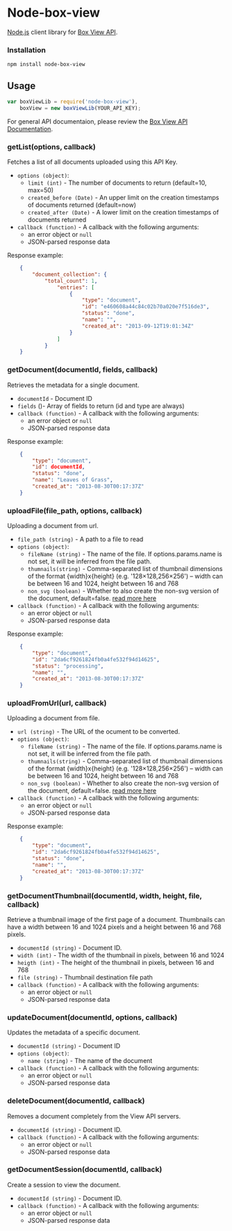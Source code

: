 # Node-box-view

[Node.js](http://nodejs.org) client library for [Box View API](https://developers.box.com/view/).

### Installation
```
npm install node-box-view
```

## Usage

```js
var boxViewLib = require('node-box-view'),
	boxView = new boxViewLib(YOUR_API_KEY);
```
For general API documentaion, please review the [Box View API Documentation](https://developers.box.com/view).

### getList(options, callback)
Fetches a list of all documents uploaded using this API Key.

* `options (object)`:
	- `limit (int)` - The number of documents to return (default=10, max=50)
	- `created_before (Date)` - An upper limit on the creation timestamps of documents returned (default=now)
	- `created_after (Date)` - A lower limit on the creation timestamps of documents returned
* `callback (function)` - A callback with the following arguments:
	- an error object or `null`
	- JSON-parsed response data

Response example:
```json
	{
		"document_collection": {
			"total_count": 1,
				"entries": [
					{
						"type": "document",
						"id": "e460608a44c84c02b70a020e7f516de3",
						"status": "done",
						"name": "",
						"created_at": "2013-09-12T19:01:34Z"
					}
				]
			}
	}
```

### getDocument(documentId, fields, callback)
Retrieves the metadata for a single document.

* `documentId` - Document ID
* `fields` ()- Array of fields to return (id and type are always) 
* `callback (function)` - A callback with the following arguments:
	- an error object or `null`
	- JSON-parsed response data

Response example:
```json
	{
		"type": "document",
		"id": documentId,
		"status": "done",
		"name": "Leaves of Grass",
		"created_at": "2013-08-30T00:17:37Z"
	}
```

### uploadFile(file_path, options, callback)
Uploading a document from url.

* `file_path (string)` - A path to a file to read
* `options (object)`:
	- `fileName (string)` - The name of the file. If options.params.name is not set, it will be inferred from the file path.
	- `thumnails(string)` - Comma-separated list of thumbnail dimensions of the format {width}x{height} (e.g. '128×128,256×256') – width can be between 16 and 1024, height between 16 and 768
	- `non_svg (boolean)` - Whether to also create the non-svg version of the document, default=false. [read more here](https://developers.box.com/view/#non-svg)
* `callback (function)` - A callback with the following arguments:
	- an error object or `null`
	- JSON-parsed response data

Response example:
```json
	{
		"type": "document",
		"id": "2da6cf9261824fb0a4fe532f94d14625",
		"status": "processing",
		"name": "",
		"created_at": "2013-08-30T00:17:37Z"
	}
```

### uploadFromUrl(url, callback)
Uploading a document from file.

* `url (string)` - The URL of the ocument to be converted.
* `options (object)`:
	- `fileName (string)` - The name of the file. If options.params.name is not set, it will be inferred from the file path.
	- `thumnails(string)` - Comma-separated list of thumbnail dimensions of the format {width}x{height} (e.g. '128×128,256×256') – width can be between 16 and 1024, height between 16 and 768
	- `non_svg (boolean)` - Whether to also create the non-svg version of the document, default=false. [read more here](https://developers.box.com/view/#non-svg)
* `callback (function)` - A callback with the following arguments:
	- an error object or `null`
	- JSON-parsed response data

Response example:
```json
	{
		"type": "document",
		"id": "2da6cf9261824fb0a4fe532f94d14625",
		"status": "done",
		"name": "",
		"created_at": "2013-08-30T00:17:37Z"
	}
```

### getDocumentThumbnail(documentId, width, height, file, callback)
Retrieve a thumbnail image of the first page of a document. 
Thumbnails can have a width between 16 and 1024 pixels and a height between 16 and 768 pixels.

* `documentId (string)` - Document ID.
* `width (int)` - The width of the thumbnail in pixels, between 16 and 1024
* `heigth (int)` - The height of the thumbnail in pixels, between 16 and 768
* `file (string)` - Thumbnail destination file path
* `callback (function)` - A callback with the following arguments:
	- an error object or `null`
	- JSON-parsed response data

### updateDocument(documentId, options, callback)
Updates the metadata of a specific document.

* `documentId (string)` - Document ID
* `options (object)`:
	- `name (string)` - The name of the document
* `callback (function)` - A callback with the following arguments:
	- an error object or `null`
	- JSON-parsed response data

### deleteDocument(documentId, callback)
Removes a document completely from the View API servers.

* `documentId (string)` - Document ID.
* `callback (function)` - A callback with the following arguments:
	- an error object or `null`
	- JSON-parsed response data

### getDocumentSession(documentId, callback)
Create a session to view the document.

* `documentId (string)` - Document ID.
* `callback (function)` - A callback with the following arguments:
	- an error object or `null`
	- JSON-parsed response data